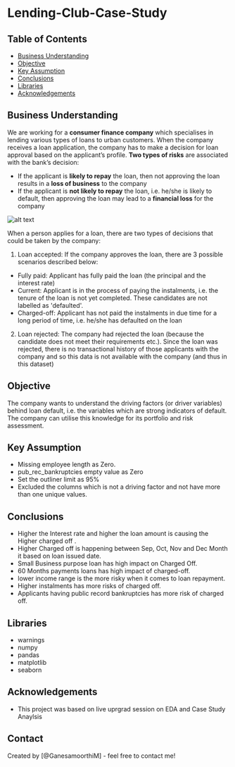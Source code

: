 # Lending-Club-Case-Study


## Table of Contents
* [Business Understanding](#business-understanding)
* [Objective](#objective)
* [Key Assumption](#key-assumption)
* [Conclusions](#conclusions)
* [Libraries](#libraries)
* [Acknowledgements](#acknowledgements)

<!-- You can include any other section that is pertinent to your problem -->

## Business Understanding
We are working for a **consumer finance company** which specialises in lending various types of loans to urban customers.
When the company receives a loan application, the company has to make a decision for loan approval based on the applicant’s profile.
**Two types of risks** are associated with the bank’s decision:
- If the applicant is **likely to repay** the loan, then not approving the loan results in a **loss of business** to the company
- If the applicant is **not likely to repay** the loan, i.e. he/she is likely to default, then approving the loan may lead to a **financial loss** for the company

<img src="image url" alt="alt text" title="image Title" />

When a person applies for a loan, there are two types of decisions that could be taken by the company:

1. Loan accepted: If the company approves the loan, there are 3 possible scenarios described below:
- Fully paid: Applicant has fully paid the loan (the principal and the interest rate)
- Current: Applicant is in the process of paying the instalments, i.e. the tenure of the loan is not yet completed. These candidates are not labelled as 'defaulted'.
- Charged-off: Applicant has not paid the instalments in due time for a long period of time, i.e. he/she has defaulted on the loan 

2. Loan rejected: The company had rejected the loan (because the candidate does not meet their requirements etc.). Since the loan was rejected, there is no transactional history of those applicants with the company and so this data is not available with the company (and thus in this dataset)

<!-- You don't have to answer all the questions - just the ones relevant to your project. -->
## Objective 
The company wants to understand the driving factors (or driver variables) behind loan default, i.e. the variables which are strong indicators of default. The company can utilise this knowledge for its portfolio and risk assessment. 

## Key Assumption 
- Missing employee length as Zero. 
- pub_rec_bankruptcies empty value as Zero 
- Set the outliner limit as 95% 
- Excluded the columns which is not a driving factor and not have more than one unique values.

<!-- You don't have to answer all the questions - just the ones relevant to your project. -->

## Conclusions

- Higher the Interest rate and higher the loan amount is causing the Higher charged off . 
- Higher Charged off is happening between Sep, Oct, Nov and Dec Month it based on loan issued date. 
- Small Business purpose loan has high impact on Charged Off. 
- 60 Months payments loans has high impact of charged-off. 
- lower income range is the more risky when it comes to loan repayment. 
- Higher instalments has more risks of charged off. 
- Applicants having public record bankruptcies has more risk of charged off.

## Libraries
- warnings
- numpy 
- pandas
- matplotlib
- seaborn

<!-- As the libraries versions keep on changing, it is recommended to mention the version of library used in this project -->

## Acknowledgements

- This project was based on live uprgrad session on EDA and Case Study Anaylsis

## Contact
Created by [@GanesamoorthiM] - feel free to contact me!


<!-- Optional -->
<!-- ## License -->
<!-- This project is open source and available under the [... License](). -->

<!-- You don't have to include all sections - just the one's relevant to your project -->
